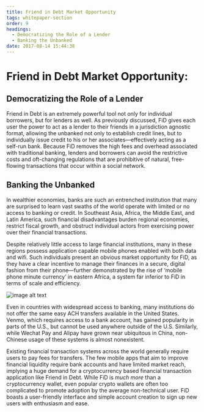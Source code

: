 ```yaml
---
title: Friend in Debt Market Opportunity
tags: whitepaper-section
order: 9
headings:
  - Democratizing the Role of a Lender
  - Banking the Unbanked
date: 2017-08-14 15:44:38
---
```



# Friend in Debt Market Opportunity:

## Democratizing the Role of a Lender

Friend in Debt is an extremely powerful tool not only for individual borrowers, but for lenders as well. As previously discussed, FiD gives each user the power to act as a lender to their friends in a jurisdiction agnostic format, allowing the unbanked not only to establish credit lines, but to individually issue credit to his or her associates—effectively acting as a self-run bank. Because FiD removes the high fees and overhead associated with traditional banking, lenders and borrowers can avoid the restrictive costs and oft-changing regulations that are prohibitive of natural, free-flowing transactions that occur within a social network.

## Banking the Unbanked

In wealthier economies, banks are such an entrenched institution that many are surprised to learn vast swaths of the world operate with limited or no access to banking or credit. In Southeast Asia, Africa, the Middle East, and Latin America, such financial disadvantages burden regional economies, restrict fiscal growth, and obstruct individual actors from exercising power over their financial transactions.

Despite relatively little access to large financial institutions, many in these regions possess application capable mobile phones enabled with both data and wifi. Such individuals present an obvious market opportunity for FiD, as they have a clear incentive to manage their finances in a secure, digital fashion from their phone—further demonstrated by the rise of ‘mobile phone minute currency’ in eastern Africa, a system far inferior to FiD in terms of scale and efficiency.

![image alt text](/cp-whitepaper/images/image_5.png)

Even in countries with widespread access to banking, many institutions do not offer the same easy ACH transfers available in the United States. Venmo, which requires access to a bank account, has gained popularity in parts of the U.S., but cannot be used anywhere outside of the U.S. Similarly, while Wechat Pay and Alipay have grown near ubiquitous in China, non-Chinese usage of these systems is almost nonexistent.

Existing financial transaction systems across the world generally require users to pay fees for transfers. The few mobile apps that aim to improve financial liquidity require bank accounts and have limited market reach, implying a huge demand for a cryptocurrency based financial transaction application like Friend in Debt. While FiD is *much more* than a cryptocurrency wallet, even popular crypto wallets are often too complicated to promote adoption by the average non-technical user. FiD boasts a user-friendly interface and simple account creation to sign up new users with enthusiasm and ease.
